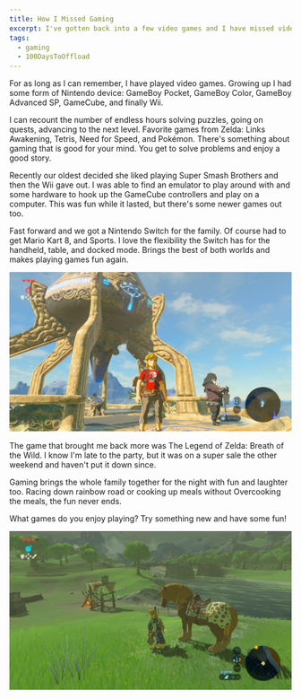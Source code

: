```yaml
---
title: How I Missed Gaming
excerpt: I've gotten back into a few video games and I have missed video games and wanted to write about it
tags: 
  - gaming
  - 100DaysToOffload
---
```


For as long as I can remember, I have played video games. Growing up I had some form of Nintendo device: GameBoy Pocket, GameBoy Color, GameBoy Advanced SP, GameCube, and finally Wii. 

I can recount the number of endless hours solving puzzles, going on quests, advancing to the next level. Favorite games from Zelda: Links Awakening, Tetris, Need for Speed, and Pokémon. There's something about gaming that is good for your mind. You get to solve problems and enjoy a good story. 

Recently our oldest decided she liked playing Super Smash Brothers and then the Wii gave out. I was able to find an emulator to play around with and some hardware to hook up the GameCube controllers and play on a computer. 
This was fun while it lasted, but there's some newer games out too. 

Fast forward and we got a Nintendo Switch for the family. Of course had to get Mario Kart 8, and Sports. I love the flexibility the Switch has for the handheld, table, and docked mode. Brings the best of both worlds and makes playing games fun again. 

![Zelda: Breath of the Wild on Nintendo Switch](/static/images/posts/gaming/zelda1.JPG)

The game that brought me back more was The Legend of Zelda: Breath of the Wild. I know I'm late to the party, but it was on a super sale the other weekend and haven't put it down since. 

Gaming brings the whole family together for the night with fun and laughter too. Racing down rainbow road or cooking up meals without Overcooking the meals, the fun never ends. 

What games do you enjoy playing? Try something new and have some fun!

![Zelda: Breath of the Wild on Nintendo Switch](/static/images/posts/gaming/zelda2.JPG)